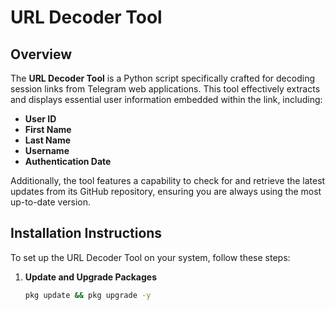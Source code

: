 # URL Decoder Tool

## Overview
The **URL Decoder Tool** is a Python script specifically crafted for decoding session links from Telegram web applications. This tool effectively extracts and displays essential user information embedded within the link, including:

- **User ID**
- **First Name**
- **Last Name**
- **Username**
- **Authentication Date**

Additionally, the tool features a capability to check for and retrieve the latest updates from its GitHub repository, ensuring you are always using the most up-to-date version.

## Installation Instructions

To set up the URL Decoder Tool on your system, follow these steps:

1. **Update and Upgrade Packages**
   ```bash
   pkg update && pkg upgrade -y
